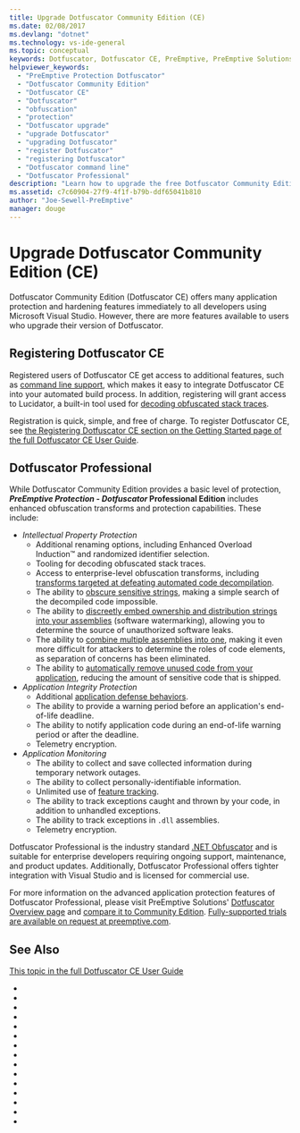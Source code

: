 ```yaml
---
title: Upgrade Dotfuscator Community Edition (CE)
ms.date: 02/08/2017
ms.devlang: "dotnet"
ms.technology: vs-ide-general
ms.topic: conceptual
keywords: Dotfuscator, Dotfuscator CE, PreEmptive, PreEmptive Solutions, PreEmptive Protection, protection, community edition, obfuscation, .NET, free, Visual Studio 2017, upgrade, command line
helpviewer_keywords:
  - "PreEmptive Protection Dotfuscator"
  - "Dotfuscator Community Edition"
  - "Dotfuscator CE"
  - "Dotfuscator"
  - "obfuscation"
  - "protection"
  - "Dotfuscator upgrade"
  - "upgrade Dotfuscator"
  - "upgrading Dotfuscator"
  - "register Dotfuscator"
  - "registering Dotfuscator"
  - "Dotfuscator command line"
  - "Dotfuscator Professional"
description: "Learn how to upgrade the free Dotfuscator Community Edition included in Visual Studio 2017."
ms.assetid: c7c60904-27f9-4f1f-b79b-ddf65041b810
author: "Joe-Sewell-PreEmptive"
manager: douge
---
```


# Upgrade Dotfuscator Community Edition (CE)

Dotfuscator Community Edition (Dotfuscator CE) offers many application protection and hardening features immediately to all developers using Microsoft Visual Studio.
However, there are more features available to users who upgrade their version of Dotfuscator.

## Registering Dotfuscator CE

Registered users of Dotfuscator CE get access to additional features, such as [command line support][cli], which makes it easy to integrate Dotfuscator CE into your automated build process.
In addition, registering will grant access to Lucidator, a built-in tool used for [decoding obfuscated stack traces][decode-obfuscated].

Registration is quick, simple, and free of charge.
To register Dotfuscator CE, see [the Registering Dotfuscator CE section on the Getting Started page of the full Dotfuscator CE User Guide][register-ce].

## Dotfuscator Professional

While Dotfuscator Community Edition provides a basic level of protection,
**_PreEmptive Protection - Dotfuscator_ Professional Edition** includes enhanced obfuscation transforms and protection capabilities.
These include:

* *Intellectual Property Protection*
  * Additional renaming options, including Enhanced Overload Induction™ and randomized identifier selection.
  * Tooling for decoding obfuscated stack traces.
  * Access to enterprise-level obfuscation transforms, including [transforms targeted at defeating automated code decompilation][control-flow].
  * The ability to [obscure sensitive strings][string-encryption], making a simple search of the decompiled code impossible.
  * The ability to [discreetly embed ownership and distribution strings into your assemblies][watermarking] (software watermarking), allowing you to determine the source of unauthorized software leaks.
  * The ability to [combine multiple assemblies into one][linking], making it even more difficult for attackers to determine the roles of code elements, as separation of concerns has been eliminated.
  * The ability to [automatically remove unused code from your application][pruning], reducing the amount of sensitive code that is shipped.
* *Application Integrity Protection*
  * Additional [application defense behaviors][check-actions].
  * The ability to provide a warning period before an application's end-of-life deadline.
  * The ability to notify application code during an end-of-life warning period or after the deadline.
  * Telemetry encryption.
* *Application Monitoring*
  * The ability to collect and save collected information during temporary network outages.
  * The ability to collect personally-identifiable information.
  * Unlimited use of [feature tracking][features].
  * The ability to track exceptions caught and thrown by your code, in addition to unhandled exceptions.
  * The ability to track exceptions in `.dll` assemblies.
  * Telemetry encryption.

Dotfuscator Professional is the industry standard [.NET Obfuscator][net-obfuscator] and is suitable for enterprise developers requiring ongoing support, maintenance, and product updates.
Additionally, Dotfuscator Professional offers tighter integration with Visual Studio and is licensed for commercial use.

For more information on the advanced application protection features of Dotfuscator Professional, please visit PreEmptive Solutions' [Dotfuscator Overview page][product-about] and [compare it to Community Edition][product-compare].
[Fully-supported trials are available on request at preemptive.com][eval].

## See Also

[This topic in the full Dotfuscator CE User Guide][full]

<!-- Copyright © 2017 PreEmptive Solutions, LLC -->

- [control-flow]: https://www.preemptive.com/products/dotfuscator/features#controlflow
- [string-encryption]: https://www.preemptive.com/products/dotfuscator/features#string
- [watermarking]: https://www.preemptive.com/products/dotfuscator/features#watermarking
- [linking]: https://www.preemptive.com/products/dotfuscator/features#linking
- [pruning]: https://www.preemptive.com/products/dotfuscator/features#pruning

- [check-actions]: https://www.preemptive.com/dotfuscator/pro/userguide/en/protection_checks_overview.html#actions
- [features]: https://www.preemptive.com/dotfuscator/pro/userguide/en/instrumentation_features.html

- [net-obfuscator]: https://www.preemptive.com/products/dotfuscator/overview
- [eval]: https://www.preemptive.com/eval-request

- [product-about]: https://www.preemptive.com/products/dotfuscator/overview
- [product-compare]: https://www.preemptive.com/products/dotfuscator/compare-editions

- [cli]: https://www.preemptive.com/dotfuscator/ce/docs/help/intro_cli.html
- [register-ce]: https://www.preemptive.com/dotfuscator/ce/docs/help/gui_getstarted.html#register

- [full]: https://www.preemptive.com/dotfuscator/ce/docs/help/intro_upgrades.html
- [decode-obfuscated]: https://www.preemptive.com/dotfuscator/ce/docs/help/gui_decode_stack_trace.html